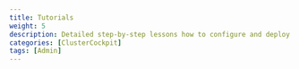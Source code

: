 ```yaml
---
title: Tutorials
weight: 5
description: Detailed step-by-step lessons how to configure and deploy ClusterCockpit
categories: [ClusterCockpit]
tags: [Admin]
---
```

